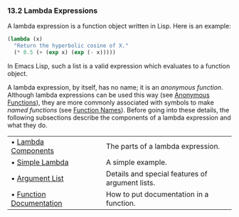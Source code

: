 

### 13.2 Lambda Expressions

A lambda expression is a function object written in Lisp. Here is an example:

```lisp
(lambda (x)
  "Return the hyperbolic cosine of X."
  (* 0.5 (+ (exp x) (exp (- x)))))
```

In Emacs Lisp, such a list is a valid expression which evaluates to a function object.

A lambda expression, by itself, has no name; it is an *anonymous function*. Although lambda expressions can be used this way (see [Anonymous Functions](Anonymous-Functions.html)), they are more commonly associated with symbols to make *named functions* (see [Function Names](Function-Names.html)). Before going into these details, the following subsections describe the components of a lambda expression and what they do.

|                                                         |    |                                                 |
| :------------------------------------------------------ | -- | :---------------------------------------------- |
| • [Lambda Components](Lambda-Components.html)           |    | The parts of a lambda expression.               |
| • [Simple Lambda](Simple-Lambda.html)                   |    | A simple example.                               |
| • [Argument List](Argument-List.html)                   |    | Details and special features of argument lists. |
| • [Function Documentation](Function-Documentation.html) |    | How to put documentation in a function.         |
